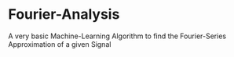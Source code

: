 # Fourier-Analysis

A very basic Machine-Learning Algorithm to find the Fourier-Series Approximation of a given Signal
